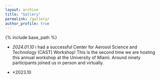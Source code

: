```yaml
---
layout: archive
title: "Gallery"
permalink: /gallery/
author_profile: true
---
```


{% include base_path %}

- *2024.01.10* i had a successful Center for Aerosol Science and Technology (CAST) Workshop! This is the second time we are hosting this annual workshop at the University of Miami. Around ninety participants joined us in person and virtually. 

- *2023.10
